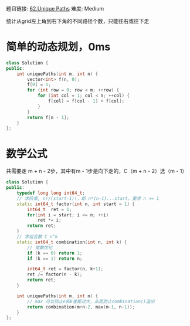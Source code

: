 题目链接: [62.Unique Paths][1]
难度: Medium

统计从grid左上角到右下角的不同路径个数，只能往右或往下走

# 简单的动态规划，0ms

```cpp
class Solution {
public:
    int uniquePaths(int m, int n) {
        vector<int> f(n, 0);
        f[0] = 1;
        for (int row = 0; row < m; ++row) {
            for (int col = 1; col < n; ++col) {
                f[col] = f[col - 1] + f[col];
            }
        }
        return f[n - 1];
    }
};
```

# 数学公式

共需要走 m + n - 2步，其中有m - 1步是向下走的，C（m + n - 2）选（m - 1）

```cpp
class Solution {
public:
    typedef long long int64_t;
    // 求阶乘, n!/(start-1)!，即 n*(n-1)...start，要求 n >= 1
    static int64_t factor(int n, int start = 1) {
        int64_t  ret = 1;
        for(int i = start; i <= n; ++i)
            ret *= i;
        return ret;
    }
    // 求组合数 C_n^k
    static int64_t combination(int n, int k) {
        // 常数优化
        if (k == 0) return 1;
        if (k == 1) return n;

        int64_t ret = factor(n, k+1);
        ret /= factor(n - k);
        return ret;
    }

    int uniquePaths(int m, int n) {
        // max 可以防止n和k差距过大，从而防止combination()溢出
        return combination(m+n-2, max(m-1, n-1));
    }
};
```

[1]: https://leetcode.com/problems/unique-paths/